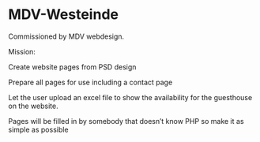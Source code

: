 # MDV-Westeinde
Commissioned by MDV webdesign.

Mission:

Create website pages from PSD design 

Prepare all pages for use including a contact page

Let the user upload an excel file to show the availability for the guesthouse on the website. 

Pages will be filled in by somebody that doesn’t know PHP so make it as simple as possible
